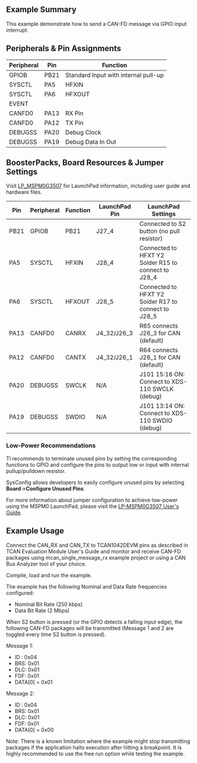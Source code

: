 ## Example Summary
This example demonstrate how to send a CAN-FD message via GPIO input interrupt.

## Peripherals & Pin Assignments

| Peripheral | Pin | Function |
| --- | --- | --- |
| GPIOB | PB21 | Standard Input with internal pull-up |
| SYSCTL | PA5 | HFXIN |
| SYSCTL | PA6 | HFXOUT |
| EVENT |  |  |
| CANFD0 | PA13 | RX Pin |
| CANFD0 | PA12 | TX Pin |
| DEBUGSS | PA20 | Debug Clock |
| DEBUGSS | PA19 | Debug Data In Out |

## BoosterPacks, Board Resources & Jumper Settings

Visit [LP_MSPM0G3507](https://www.ti.com/tool/LP-MSPM0G3507) for LaunchPad information, including user guide and hardware files.

| Pin | Peripheral | Function | LaunchPad Pin | LaunchPad Settings |
| --- | --- | --- | --- | --- |
| PB21 | GPIOB | PB21 | J27_4 | Connected to S2 button (no pull resistor) |
| PA5 | SYSCTL | HFXIN | J28_4 | Connected to HFXT  Y2<br>Solder R15 to connect to J28_4 |
| PA6 | SYSCTL | HFXOUT | J28_5 | Connected to HFXT  Y2<br>Solder R17 to connect to J28_5 |
| PA13 | CANFD0 | CANRX | J4_32/J26_3 | R65 connects J26_3 for CAN (default) |
| PA12 | CANFD0 | CANTX | J4_32/J26_1 | R64 connects J26_1 for CAN (default) |
| PA20 | DEBUGSS | SWCLK | N/A | J101 15:16 ON: Connect to XDS-110 SWCLK (debug) |
| PA19 | DEBUGSS | SWDIO | N/A | J101 13:14 ON: Connect to XDS-110 SWDIO (debug) |

### Low-Power Recommendations
TI recommends to terminate unused pins by setting the corresponding functions to
GPIO and configure the pins to output low or input with internal
pullup/pulldown resistor.

SysConfig allows developers to easily configure unused pins by selecting **Board**→**Configure Unused Pins**.

For more information about jumper configuration to achieve low-power using the
MSPM0 LaunchPad, please visit the [LP-MSPM0G3507 User's Guide](https://www.ti.com/lit/slau846).

## Example Usage
Connect the CAN_RX and CAN_TX to TCAN1042DEVM pins as described in TCAN
Evaluation Module User's Guide and monitor and receive CAN-FD packages using
mcan_single_message_rx example project or using a CAN Bus Analyzer tool of your
choice.

Compile, load and run the example.

The example has the following Nominal and Data Rate frequencies configured:
- Nominal Bit Rate (250 kbps)
- Data Bit Rate    (2 Mbps)

When S2 button is pressed (or the GPIO detects a falling input edge), the
following CAN-FD packages will be transmitted (Message 1 and 2 are toggled
every time S2 button is pressed).

Message 1:
- ID : 0x04
- BRS: 0x01
- DLC: 0x01
- FDF: 0x01
- DATA[0] = 0x01

Message 2:
- ID : 0x04
- BRS: 0x01
- DLC: 0x01
- FDF: 0x01
- DATA[0] = 0x00

Note: There is a known limitation where the example might stop transmitting
packages if the application halts execution after hitting a breakpoint. It is
highly recommended to use the free run option while testing the example.
